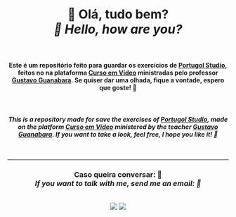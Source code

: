 <div align="center">
<h1>🖖 Olá, tudo bem? <br> <em>🖖 Hello, how are you?</em></h1>
<br>
<h4>Este é um repositório feito para guardar os exercícios de <a href="http://lite.acad.univali.br/portugol/">Portugol Studio</a>, feitos no na plataforma <a href="https://www.cursoemvideo.com">Curso em Vídeo</a> ministradas pelo professor <a href="https://www.instagram.com/gustavoguanabara/">Gustavo Guanabara</a>. Se quiser dar uma olhada, fique a vontade, espero que goste! 👊</h4>
<br>
<h4><em>This is a repository made for save the exercises of <a href="http://lite.acad.univali.br/portugol/">Portugol Studio</a>, made on the platform <a href="https://www.cursoemvideo.com">Curso em Vídeo</a> ministered by the teacher <a href="https://www.instagram.com/gustavoguanabara/">Gustavo Guanabara</a>. If you want to take a look, feel free, I hope you like it! 👊</em></h4>

<br>
<hr>
<h3>Caso queira conversar: 📧 <br> <em>If you want to talk with me, send me an email: 📧</em></h3>
<br>
 <a href = "mailto: hugocamposarimathea@gmail.com"><img src="https://img.shields.io/badge/Gmail-D14836?style=for-the-badge&logo=gmail&logoColor=white" target="_blank"></a>
  <a href="https://www.linkedin.com/in/hugocamposarimathea" target="_blank"><img src="https://img.shields.io/badge/-LinkedIn-%230077B5?style=for-the-badge&logo=linkedin&logoColor=white" target="_blank"></a>
</div>
